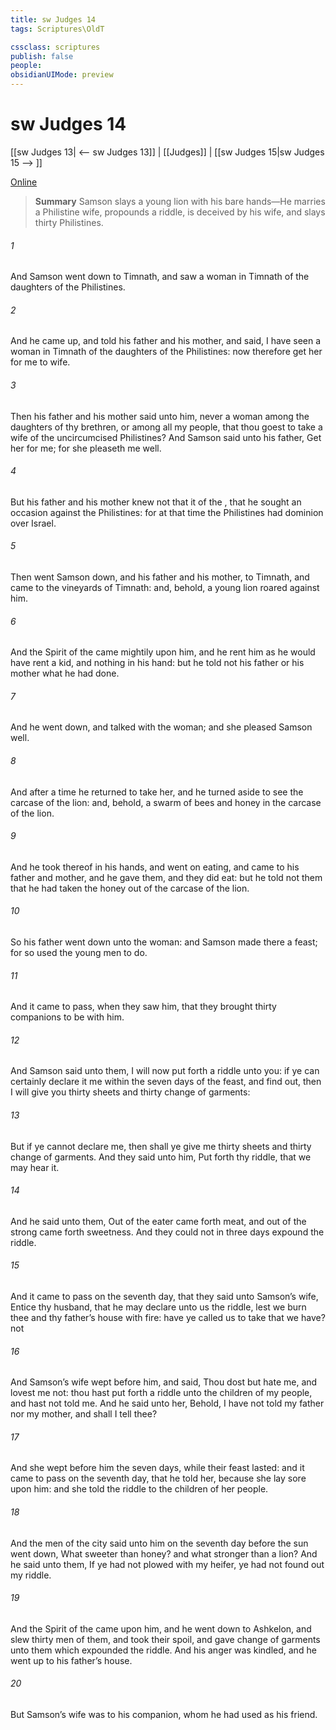 ```yaml
---
title: sw Judges 14
tags: Scriptures\OldT

cssclass: scriptures
publish: false
people:
obsidianUIMode: preview
---
```


# sw Judges 14
[[sw Judges 13| <-- sw Judges 13]] | [[Judges]] | [[sw Judges 15|sw Judges 15 --> ]]

[Online](https://churchofjesuschrist.org/study/scriptures/ot/judg/14?lang=eng)

> __Summary__
Samson slays a young lion with his bare hands—He marries a Philistine wife, propounds a riddle, is deceived by his wife, and slays thirty Philistines.

###### 1 
And Samson went down to Timnath, and saw a woman in Timnath of the daughters of the Philistines.

###### 2 
And he came up, and told his father and his mother, and said, I have seen a woman in Timnath of the daughters of the Philistines: now therefore get her for me to wife.

###### 3 
Then his father and his mother said unto him,  never a woman among the daughters of thy brethren, or among all my people, that thou goest to take a wife of the uncircumcised Philistines? And Samson said unto his father, Get her for me; for she pleaseth me well.

###### 4 
But his father and his mother knew not that it  of the , that he sought an occasion against the Philistines: for at that time the Philistines had dominion over Israel.

###### 5 
Then went Samson down, and his father and his mother, to Timnath, and came to the vineyards of Timnath: and, behold, a young lion roared against him.

###### 6 
And the Spirit of the  came mightily upon him, and he rent him as he would have rent a kid, and  nothing in his hand: but he told not his father or his mother what he had done.

###### 7 
And he went down, and talked with the woman; and she pleased Samson well.

###### 8 
And after a time he returned to take her, and he turned aside to see the carcase of the lion: and, behold,  a swarm of bees and honey in the carcase of the lion.

###### 9 
And he took thereof in his hands, and went on eating, and came to his father and mother, and he gave them, and they did eat: but he told not them that he had taken the honey out of the carcase of the lion.

###### 10 
So his father went down unto the woman: and Samson made there a feast; for so used the young men to do.

###### 11 
And it came to pass, when they saw him, that they brought thirty companions to be with him.

###### 12 
And Samson said unto them, I will now put forth a riddle unto you: if ye can certainly declare it me within the seven days of the feast, and find  out, then I will give you thirty sheets and thirty change of garments:

###### 13 
But if ye cannot declare  me, then shall ye give me thirty sheets and thirty change of garments. And they said unto him, Put forth thy riddle, that we may hear it.

###### 14 
And he said unto them, Out of the eater came forth meat, and out of the strong came forth sweetness. And they could not in three days expound the riddle.

###### 15 
And it came to pass on the seventh day, that they said unto Samson’s wife, Entice thy husband, that he may declare unto us the riddle, lest we burn thee and thy father’s house with fire: have ye called us to take that we have?  not 

###### 16 
And Samson’s wife wept before him, and said, Thou dost but hate me, and lovest me not: thou hast put forth a riddle unto the children of my people, and hast not told  me. And he said unto her, Behold, I have not told  my father nor my mother, and shall I tell  thee?

###### 17 
And she wept before him the seven days, while their feast lasted: and it came to pass on the seventh day, that he told her, because she lay sore upon him: and she told the riddle to the children of her people.

###### 18 
And the men of the city said unto him on the seventh day before the sun went down, What  sweeter than honey? and what  stronger than a lion? And he said unto them, If ye had not plowed with my heifer, ye had not found out my riddle.

###### 19 
And the Spirit of the  came upon him, and he went down to Ashkelon, and slew thirty men of them, and took their spoil, and gave change of garments unto them which expounded the riddle. And his anger was kindled, and he went up to his father’s house.

###### 20 
But Samson’s wife was  to his companion, whom he had used as his friend.


